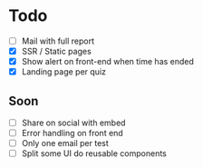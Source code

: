 # Todo

- [ ] Mail with full report
- [x] SSR / Static pages
- [x] Show alert on front-end when time has ended
- [x] Landing page per quiz

## Soon

- [ ] Share on social with embed
- [ ] Error handling on front end
- [ ] Only one email per test
- [ ] Split some UI do reusable components

